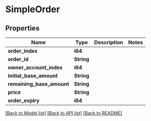 # SimpleOrder

## Properties

Name | Type | Description | Notes
------------ | ------------- | ------------- | -------------
**order_index** | **i64** |  | 
**order_id** | **String** |  | 
**owner_account_index** | **i64** |  | 
**initial_base_amount** | **String** |  | 
**remaining_base_amount** | **String** |  | 
**price** | **String** |  | 
**order_expiry** | **i64** |  | 

[[Back to Model list]](../README.md#documentation-for-models) [[Back to API list]](../README.md#documentation-for-api-endpoints) [[Back to README]](../README.md)


